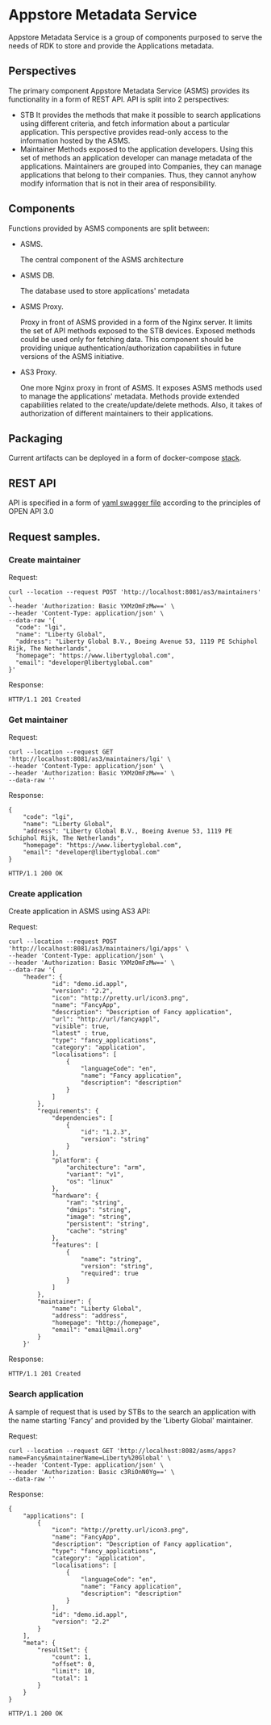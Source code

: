# Appstore Metadata Service

Appstore Metadata Service is a group of components purposed to serve the needs of RDK to store and provide the Applications metadata.


## Perspectives

The primary component Appstore Metadata Service (ASMS) provides its functionality in a form of REST API.
API is split into 2 perspectives:
* STB
    It provides the methods that make it possible to search applications using different criteria, and fetch information about a particular application.
    This perspective provides read-only access to the information hosted by the ASMS.
* Maintainer
    Methods exposed to the application developers. Using this set of methods an application developer can manage metadata of the applications. Maintainers are grouped into Companies, they can manage applications that belong to their companies. Thus, they cannot anyhow modify information that is not in their area of responsibility.

## Components

Functions provided by ASMS components are split between:
* ASMS.

    The central component of the ASMS architecture
* ASMS DB.

    The database used to store applications' metadata
* ASMS Proxy.

    Proxy in front of ASMS provided in a form of the Nginx server. It limits the set of API methods exposed to the STB devices. Exposed methods could be used only for fetching data. This component should be providing unique authentication/authorization capabilities in future versions of the ASMS initiative.
* AS3 Proxy.

    One more Nginx proxy in front of ASMS. It exposes ASMS methods used to manage the applications' metadata. Methods provide extended capabilities related to the create/update/delete methods. Also, it takes of authorization of different maintainers to their applications.

## Packaging

Current artifacts can be deployed in a form of docker-compose [stack](./appstore-metadata-service/docker-compose).

## REST API

API is specified in a form of [yaml swagger file](./appstore-metadata-service/src/main/resources/static/appstore-metadata-service.yaml) according to the principles of OPEN API 3.0

## Request samples.

### Create maintainer

Request:
```http
curl --location --request POST 'http://localhost:8081/as3/maintainers' \
--header 'Authorization: Basic YXMzOmFzMw==' \
--header 'Content-Type: application/json' \
--data-raw '{
  "code": "lgi",
  "name": "Liberty Global",
  "address": "Liberty Global B.V., Boeing Avenue 53, 1119 PE Schiphol Rijk, The Netherlands",
  "homepage": "https://www.libertyglobal.com",
  "email": "developer@libertyglobal.com"
}'
```
Response:
```http
HTTP/1.1 201 Created
```
### Get maintainer
Request:
```
curl --location --request GET 'http://localhost:8081/as3/maintainers/lgi' \
--header 'Content-Type: application/json' \
--header 'Authorization: Basic YXMzOmFzMw==' \
--data-raw ''
```
Response:
```http
{
    "code": "lgi",
    "name": "Liberty Global",
    "address": "Liberty Global B.V., Boeing Avenue 53, 1119 PE Schiphol Rijk, The Netherlands",
    "homepage": "https://www.libertyglobal.com",
    "email": "developer@libertyglobal.com"
}

HTTP/1.1 200 OK
```

### Create application

Create application in ASMS using AS3 API:

Request:
```http
curl --location --request POST 'http://localhost:8081/as3/maintainers/lgi/apps' \
--header 'Content-Type: application/json' \
--header 'Authorization: Basic YXMzOmFzMw==' \
--data-raw '{
    "header": {
            "id": "demo.id.appl",
            "version": "2.2",
            "icon": "http://pretty.url/icon3.png",
            "name": "FancyApp",
            "description": "Description of Fancy application",
            "url": "http://url/fancyappl",
            "visible": true,
            "latest" : true,
            "type": "fancy_applications",
            "category": "application",
            "localisations": [
                {
                    "languageCode": "en",
                    "name": "Fancy application",
                    "description": "description"
                }
            ]
        },
        "requirements": {
            "dependencies": [
                {
                    "id": "1.2.3",
                    "version": "string"
                }
            ],
            "platform": {
                "architecture": "arm",
                "variant": "v1",
                "os": "linux"
            },
            "hardware": {
                "ram": "string",
                "dmips": "string",
                "image": "string",
                "persistent": "string",
                "cache": "string"
            },
            "features": [
                {
                    "name": "string",
                    "version": "string",
                    "required": true
                }
            ]
        },
        "maintainer": {
            "name": "Liberty Global",
            "address": "address",
            "homepage": "http://homepage",
            "email": "email@mail.org"
        }
    }'
```
Response:
```http
HTTP/1.1 201 Created
```

### Search application

A sample of request that is used by STBs to the search an application with the name starting 'Fancy' and provided by the 'Liberty Global' maintainer.

Request:
```http
curl --location --request GET 'http://localhost:8082/asms/apps?name=Fancy&maintainerName=Liberty%20Global' \
--header 'Content-Type: application/json' \
--header 'Authorization: Basic c3RiOnN0Yg==' \
--data-raw ''
```
Response:
```http
{
    "applications": [
        {
            "icon": "http://pretty.url/icon3.png",
            "name": "FancyApp",
            "description": "Description of Fancy application",
            "type": "fancy_applications",
            "category": "application",
            "localisations": [
                {
                    "languageCode": "en",
                    "name": "Fancy application",
                    "description": "description"
                }
            ],
            "id": "demo.id.appl",
            "version": "2.2"
        }
    ],
    "meta": {
        "resultSet": {
            "count": 1,
            "offset": 0,
            "limit": 10,
            "total": 1
        }
    }
}

HTTP/1.1 200 OK
```